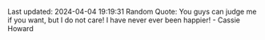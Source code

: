 Last updated: 2024-04-04 19:19:31
Random Quote: You guys can judge me if you want, but I do not care! I have never ever been happier! - Cassie Howard